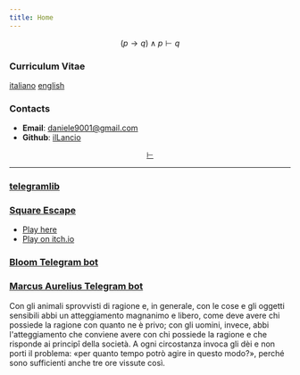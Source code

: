 ```yaml
---
title: Home
---
```

$$
(p \rightarrow q) \land p \vdash q
$$

### Curriculum Vitae

[italiano](cv_ita.pdf) [english](cv_eng.pdf)

### Contacts

- **Email**: <daniele9001@gmail.com>
- **Github**: [ilLancio](https://github.com/ilLancio)

<div align="center">

[$\vdash$](Logica-Matematica.pdf)

</div>

---

### [telegramlib](https://pypi.org/project/telegramlib/)

### [Square Escape](https://logos-psychagogia.itch.io/square-escape)

- <a href="square-escape" target="_blank">Play here</a>
- [Play on itch.io](https://logos-psychagogia.itch.io/square-escape)

### [Bloom Telegram bot](https://t.me/BLOOM_chatbot)

### [Marcus Aurelius Telegram bot](https://t.me/M_Aurelius_bot)

Con gli animali sprovvisti di ragione e, in generale, con le cose e gli oggetti sensibili abbi un atteggiamento magnanimo e libero, come deve avere chi possiede la ragione con quanto ne è privo; con gli uomini, invece, abbi l'atteggiamento che conviene avere con chi possiede la ragione e che risponde ai principî della società. A ogni circostanza invoca gli dèi e non porti il problema: «per quanto tempo potrò agire in questo modo?», perché sono sufficienti anche tre ore vissute così.

